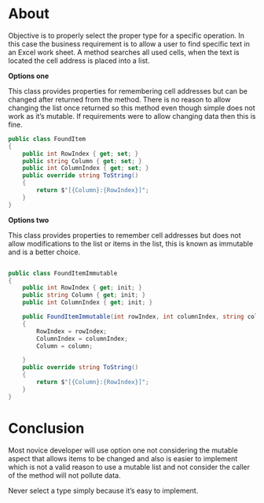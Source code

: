 ﻿# About

Objective is to properly select the proper type for a specific operation. In this case the business requirement is to allow a user to find specific text in an Excel work sheet. A method searches all used cells, when the text is located the cell address is placed into a list.

**Options one**

This class provides properties for remembering cell addresses but can be changed after returned from the method. There is no reason to allow changing the list once returned so this method even though simple does not work as it’s mutable. If requirements were to allow changing data then this is fine.

```csharp
public class FoundItem
{
    public int RowIndex { get; set; }
    public string Column { get; set; }
    public int ColumnIndex { get; set; }
    public override string ToString()
    {
        return $"[{Column}:{RowIndex}]";
    }
}
```

**Options two**

This class provides properties to remember cell addresses but does not allow modifications to the list or items in the list, this is known as immutable and is a better choice. 

```csharp

public class FoundItemImmutable
{
    public int RowIndex { get; init; }
    public string Column { get; init; }
    public int ColumnIndex { get; init; }

    public FoundItemImmutable(int rowIndex, int columnIndex, string column)
    {
        RowIndex = rowIndex;
        ColumnIndex = columnIndex;
        Column = column;

    }
    public override string ToString()
    {
        return $"[{Column}:{RowIndex}]";
    }
}
```

# Conclusion

Most novice developer will use option one not considering the mutable aspect that allows items to be changed and also is easier to implement which is not a valid reason to use a mutable list and not consider the caller of the method will not pollute data.

Never select a type simply because it’s easy to implement.
